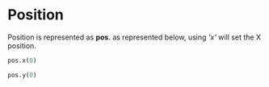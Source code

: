 # Position

Position is represented as **pos**. as represented below, using _'x'_ will set the X position.

```python
pos.x(0)
```

```python
pos.y(0)
```
